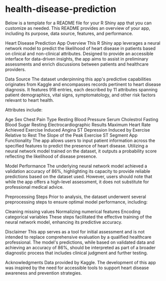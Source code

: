 # health-disease-prediction

Below is a template for a README file for your R Shiny app that you can customize as needed. This README provides an overview of your app, including its purpose, data source, features, and performance.

Heart Disease Prediction App
Overview
This R Shiny app leverages a neural network model to predict the likelihood of heart disease in patients based on clinical and non-clinical attributes. Designed to provide an accessible interface for data-driven insights, the app aims to assist in preliminary assessments and enrich discussions between patients and healthcare providers.

Data Source
The dataset underpinning this app's predictive capabilities originates from Kaggle and encompasses records pertinent to heart disease diagnosis. It features 918 entries, each described by 11 attributes spanning patient demographics, vital signs, symptomatology, and other risk factors relevant to heart health.

Attributes include:

Age
Sex
Chest Pain Type
Resting Blood Pressure
Serum Cholestrol
Fasting Blood Sugar
Resting Electrocardiographic Results
Maximum Heart Rate Achieved
Exercise Induced Angina
ST Depression Induced by Exercise Relative to Rest
The Slope of the Peak Exercise ST Segment
App Functionality
The app allows users to input patient information across the specified features to predict the presence of heart disease. Utilizing a neural network model trained on the dataset, it outputs a probability score reflecting the likelihood of disease presence.

Model Performance
The underlying neural network model achieved a validation accuracy of 86%, highlighting its capacity to provide reliable predictions based on the dataset used. However, users should note that while the app offers a high-level assessment, it does not substitute for professional medical advice.

Preprocessing Steps
Prior to analysis, the dataset underwent several preprocessing steps to ensure optimal model performance, including:

Cleaning missing values
Normalizing numerical features
Encoding categorical variables
These steps facilitated the effective training of the neural network model, enhancing its predictive accuracy.

Disclaimer
This app serves as a tool for initial assessment and is not intended to replace comprehensive evaluation by a qualified healthcare professional. The model's predictions, while based on validated data and achieving an accuracy of 86%, should be interpreted as part of a broader diagnostic process that includes clinical judgment and further testing.

Acknowledgments
Data provided by Kaggle. The development of this app was inspired by the need for accessible tools to support heart disease awareness and prevention strategies.
